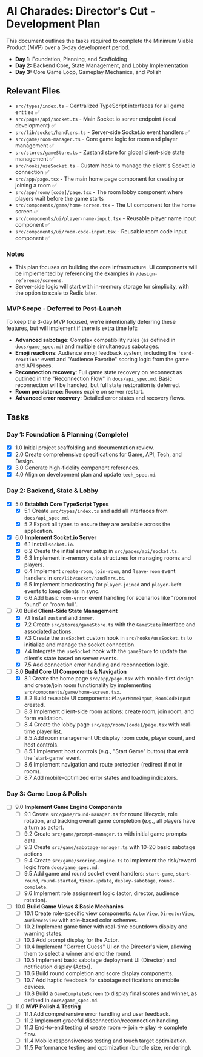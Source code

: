 # AI Charades: Director's Cut - Development Plan

This document outlines the tasks required to complete the Minimum Viable Product (MVP) over a 3-day development period.

- **Day 1:** Foundation, Planning, and Scaffolding
- **Day 2:** Backend Core, State Management, and Lobby Implementation
- **Day 3:** Core Game Loop, Gameplay Mechanics, and Polish

## Relevant Files

- `src/types/index.ts` - Centralized TypeScript interfaces for all game entities ✅
- `src/pages/api/socket.ts` - Main Socket.io server endpoint (local development) ✅
- `src/lib/socket/handlers.ts` - Server-side Socket.io event handlers ✅
- `src/game/room-manager.ts` - Core game logic for room and player management ✅
- `src/stores/gameStore.ts` - Zustand store for global client-side state management ✅
- `src/hooks/useSocket.ts` - Custom hook to manage the client's Socket.io connection ✅
- `src/app/page.tsx` - The main home page component for creating or joining a room ✅
- `src/app/room/[code]/page.tsx` - The room lobby component where players wait before the game starts
- `src/components/game/home-screen.tsx` - The UI component for the home screen ✅
- `src/components/ui/player-name-input.tsx` - Reusable player name input component ✅
- `src/components/ui/room-code-input.tsx` - Reusable room code input component ✅

### Notes

- This plan focuses on building the core infrastructure. UI components will be implemented by referencing the examples in `/design-reference/screens`.
- Server-side logic will start with in-memory storage for simplicity, with the option to scale to Redis later.

### MVP Scope - Deferred to Post-Launch

To keep the 3-day MVP focused, we're intentionally deferring these features, but will implement if there is extra time left:

- **Advanced sabotage**: Complex compatibility rules (as defined in `docs/game_spec.md`) and multiple simultaneous sabotages.
- **Emoji reactions**: Audience emoji feedback system, including the `'send-reaction'` event and "Audience Favorite" scoring logic from the game and API specs.
- **Reconnection recovery**: Full game state recovery on reconnect as outlined in the "Reconnection Flow" in `docs/api_spec.md`. Basic reconnection will be handled, but full state restoration is deferred.
- **Room persistence**: Rooms expire on server restart.
- **Advanced error recovery**: Detailed error states and recovery flows.

## Tasks

### Day 1: Foundation & Planning (Complete)

- [x] 1.0 Initial project scaffolding and documentation review.
- [x] 2.0 Create comprehensive specifications for Game, API, Tech, and Design.
- [x] 3.0 Generate high-fidelity component references.
- [x] 4.0 Align on development plan and update `tech_spec.md`.

### Day 2: Backend, State & Lobby

- [x] 5.0 **Establish Core TypeScript Types**
  - [x] 5.1 Create `src/types/index.ts` and add all interfaces from `docs/api_spec.md`.
  - [x] 5.2 Export all types to ensure they are available across the application.
- [x] 6.0 **Implement Socket.io Server**
  - [x] 6.1 Install `socket.io`.
  - [x] 6.2 Create the initial server setup in `src/pages/api/socket.ts`.
  - [x] 6.3 Implement in-memory data structures for managing rooms and players.
  - [x] 6.4 Implement `create-room`, `join-room`, and `leave-room` event handlers in `src/lib/socket/handlers.ts`.
  - [x] 6.5 Implement broadcasting for `player-joined` and `player-left` events to keep clients in sync.
  - [x] 6.6 Add basic `room-error` event handling for scenarios like "room not found" or "room full".
- [ ] 7.0 **Build Client-Side State Management**
  - [x] 7.1 Install `zustand` and `immer`.
  - [x] 7.2 Create `src/stores/gameStore.ts` with the `GameState` interface and associated actions.
  - [x] 7.3 Create the `useSocket` custom hook in `src/hooks/useSocket.ts` to initialize and manage the socket connection.
  - [x] 7.4 Integrate the `useSocket` hook with the `gameStore` to update the client's state based on server events.
  - [x] 7.5 Add connection error handling and reconnection logic.
- [ ] 8.0 **Build Core UI Components & Navigation**
  - [x] 8.1 Create the home page `src/app/page.tsx` with mobile-first design and create/join room functionality by implementing `src/components/game/home-screen.tsx`.
  - [x] 8.2 Build reusable UI components: `PlayerNameInput`, `RoomCodeInput` created.
  - [ ] 8.3 Implement client-side room actions: create room, join room, and form validation.
  - [ ] 8.4 Create the lobby page `src/app/room/[code]/page.tsx` with real-time player list.
  - [ ] 8.5 Add room management UI: display room code, player count, and host controls.
  - [ ] 8.5.1 Implement host controls (e.g., "Start Game" button) that emit the 'start-game' event.
  - [ ] 8.6 Implement navigation and route protection (redirect if not in room).
  - [ ] 8.7 Add mobile-optimized error states and loading indicators.

### Day 3: Game Loop & Polish

- [ ] 9.0 **Implement Game Engine Components**
  - [ ] 9.1 Create `src/game/round-manager.ts` for round lifecycle, role rotation, and tracking overall game completion (e.g., all players have a turn as actor).
  - [ ] 9.2 Create `src/game/prompt-manager.ts` with initial game prompts data.
  - [ ] 9.3 Create `src/game/sabotage-manager.ts` with 10-20 basic sabotage actions
  - [ ] 9.4 Create `src/game/scoring-engine.ts` to implement the risk/reward logic from `docs/game_spec.md`.
  - [ ] 9.5 Add game and round socket event handlers: `start-game`, `start-round`, `round-started`, `timer-update`, `deploy-sabotage`, `round-complete`.
  - [ ] 9.6 Implement role assignment logic (actor, director, audience rotation).
- [ ] 10.0 **Build Game Views & Basic Mechanics**
  - [ ] 10.1 Create role-specific view components: `ActorView`, `DirectorView`, `AudienceView` with role-based color schemes.
  - [ ] 10.2 Implement game timer with real-time countdown display and warning states.
  - [ ] 10.3 Add prompt display for the Actor.
  - [ ] 10.4 Implement "Correct Guess" UI on the Director's view, allowing them to select a winner and end the round.
  - [ ] 10.5 Implement basic sabotage deployment UI (Director) and notification display (Actor).
  - [ ] 10.6 Build round completion and score display components.
  - [ ] 10.7 Add haptic feedback for sabotage notifications on mobile devices.
  - [ ] 10.8 Build a `GameCompleteScreen` to display final scores and winner, as defined in `docs/game_spec.md`.
- [ ] 11.0 **MVP Polish & Testing**
  - [ ] 11.1 Add comprehensive error handling and user feedback.
  - [ ] 11.2 Implement graceful disconnection/reconnection handling.
  - [ ] 11.3 End-to-end testing of create room → join → play → complete flow.
  - [ ] 11.4 Mobile responsiveness testing and touch target optimization.
  - [ ] 11.5 Performance testing and optimization (bundle size, rendering).
